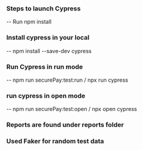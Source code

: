 ### Steps to launch Cypress

-- Run npm install

### Install cypress in your local

-- npm install --save-dev cypress

### Run Cypress in run mode

-- npm run securePay:test:run / npx run cypress

### run cypress in open mode

-- npm run securePay:test:open / npx open cypress

### Reports are found under reports folder

### Used Faker for random test data
